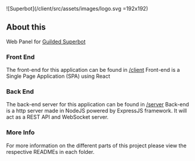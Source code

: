 ![Superbot](/client/src/assets/images/logo.svg =192x192)

## About this
Web Panel for [Guilded Superbot](https://github.com/Osamu01/superbot)

### Front End
The front-end for this application can be found in [/client](/client)
Front-end is a Single Page Application (SPA) using React

### Back End
The back-end server for this application can be found in [/server](/server)
Back-end is a http server made in NodeJS powered by ExpressJS framework. It will act as a REST API and WebSocket server.

### More Info
For more information on the different parts of this project please view the respective READMEs in each folder.